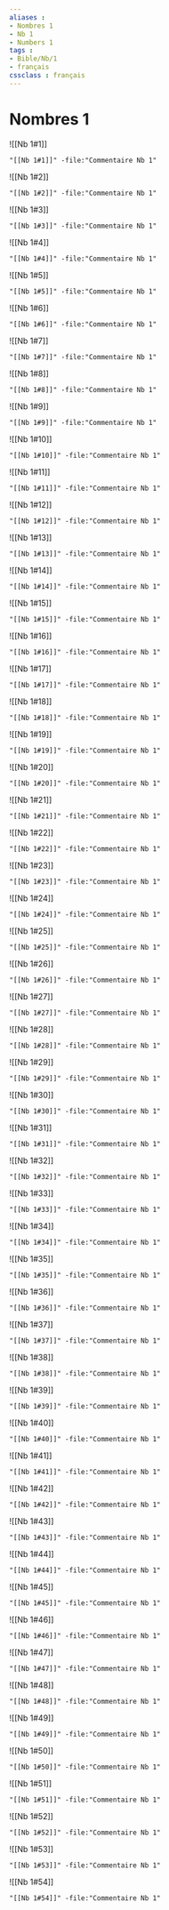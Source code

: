 ```yaml
---
aliases : 
- Nombres 1
- Nb 1
- Numbers 1
tags : 
- Bible/Nb/1
- français
cssclass : français
---
```


# Nombres 1

![[Nb 1#1]]

```query
"[[Nb 1#1]]" -file:"Commentaire Nb 1"
```

![[Nb 1#2]]

```query
"[[Nb 1#2]]" -file:"Commentaire Nb 1"
```

![[Nb 1#3]]

```query
"[[Nb 1#3]]" -file:"Commentaire Nb 1"
```

![[Nb 1#4]]

```query
"[[Nb 1#4]]" -file:"Commentaire Nb 1"
```

![[Nb 1#5]]

```query
"[[Nb 1#5]]" -file:"Commentaire Nb 1"
```

![[Nb 1#6]]

```query
"[[Nb 1#6]]" -file:"Commentaire Nb 1"
```

![[Nb 1#7]]

```query
"[[Nb 1#7]]" -file:"Commentaire Nb 1"
```

![[Nb 1#8]]

```query
"[[Nb 1#8]]" -file:"Commentaire Nb 1"
```

![[Nb 1#9]]

```query
"[[Nb 1#9]]" -file:"Commentaire Nb 1"
```

![[Nb 1#10]]

```query
"[[Nb 1#10]]" -file:"Commentaire Nb 1"
```

![[Nb 1#11]]

```query
"[[Nb 1#11]]" -file:"Commentaire Nb 1"
```

![[Nb 1#12]]

```query
"[[Nb 1#12]]" -file:"Commentaire Nb 1"
```

![[Nb 1#13]]

```query
"[[Nb 1#13]]" -file:"Commentaire Nb 1"
```

![[Nb 1#14]]

```query
"[[Nb 1#14]]" -file:"Commentaire Nb 1"
```

![[Nb 1#15]]

```query
"[[Nb 1#15]]" -file:"Commentaire Nb 1"
```

![[Nb 1#16]]

```query
"[[Nb 1#16]]" -file:"Commentaire Nb 1"
```

![[Nb 1#17]]

```query
"[[Nb 1#17]]" -file:"Commentaire Nb 1"
```

![[Nb 1#18]]

```query
"[[Nb 1#18]]" -file:"Commentaire Nb 1"
```

![[Nb 1#19]]

```query
"[[Nb 1#19]]" -file:"Commentaire Nb 1"
```

![[Nb 1#20]]

```query
"[[Nb 1#20]]" -file:"Commentaire Nb 1"
```

![[Nb 1#21]]

```query
"[[Nb 1#21]]" -file:"Commentaire Nb 1"
```

![[Nb 1#22]]

```query
"[[Nb 1#22]]" -file:"Commentaire Nb 1"
```

![[Nb 1#23]]

```query
"[[Nb 1#23]]" -file:"Commentaire Nb 1"
```

![[Nb 1#24]]

```query
"[[Nb 1#24]]" -file:"Commentaire Nb 1"
```

![[Nb 1#25]]

```query
"[[Nb 1#25]]" -file:"Commentaire Nb 1"
```

![[Nb 1#26]]

```query
"[[Nb 1#26]]" -file:"Commentaire Nb 1"
```

![[Nb 1#27]]

```query
"[[Nb 1#27]]" -file:"Commentaire Nb 1"
```

![[Nb 1#28]]

```query
"[[Nb 1#28]]" -file:"Commentaire Nb 1"
```

![[Nb 1#29]]

```query
"[[Nb 1#29]]" -file:"Commentaire Nb 1"
```

![[Nb 1#30]]

```query
"[[Nb 1#30]]" -file:"Commentaire Nb 1"
```

![[Nb 1#31]]

```query
"[[Nb 1#31]]" -file:"Commentaire Nb 1"
```

![[Nb 1#32]]

```query
"[[Nb 1#32]]" -file:"Commentaire Nb 1"
```

![[Nb 1#33]]

```query
"[[Nb 1#33]]" -file:"Commentaire Nb 1"
```

![[Nb 1#34]]

```query
"[[Nb 1#34]]" -file:"Commentaire Nb 1"
```

![[Nb 1#35]]

```query
"[[Nb 1#35]]" -file:"Commentaire Nb 1"
```

![[Nb 1#36]]

```query
"[[Nb 1#36]]" -file:"Commentaire Nb 1"
```

![[Nb 1#37]]

```query
"[[Nb 1#37]]" -file:"Commentaire Nb 1"
```

![[Nb 1#38]]

```query
"[[Nb 1#38]]" -file:"Commentaire Nb 1"
```

![[Nb 1#39]]

```query
"[[Nb 1#39]]" -file:"Commentaire Nb 1"
```

![[Nb 1#40]]

```query
"[[Nb 1#40]]" -file:"Commentaire Nb 1"
```

![[Nb 1#41]]

```query
"[[Nb 1#41]]" -file:"Commentaire Nb 1"
```

![[Nb 1#42]]

```query
"[[Nb 1#42]]" -file:"Commentaire Nb 1"
```

![[Nb 1#43]]

```query
"[[Nb 1#43]]" -file:"Commentaire Nb 1"
```

![[Nb 1#44]]

```query
"[[Nb 1#44]]" -file:"Commentaire Nb 1"
```

![[Nb 1#45]]

```query
"[[Nb 1#45]]" -file:"Commentaire Nb 1"
```

![[Nb 1#46]]

```query
"[[Nb 1#46]]" -file:"Commentaire Nb 1"
```

![[Nb 1#47]]

```query
"[[Nb 1#47]]" -file:"Commentaire Nb 1"
```

![[Nb 1#48]]

```query
"[[Nb 1#48]]" -file:"Commentaire Nb 1"
```

![[Nb 1#49]]

```query
"[[Nb 1#49]]" -file:"Commentaire Nb 1"
```

![[Nb 1#50]]

```query
"[[Nb 1#50]]" -file:"Commentaire Nb 1"
```

![[Nb 1#51]]

```query
"[[Nb 1#51]]" -file:"Commentaire Nb 1"
```

![[Nb 1#52]]

```query
"[[Nb 1#52]]" -file:"Commentaire Nb 1"
```

![[Nb 1#53]]

```query
"[[Nb 1#53]]" -file:"Commentaire Nb 1"
```

![[Nb 1#54]]

```query
"[[Nb 1#54]]" -file:"Commentaire Nb 1"
```

